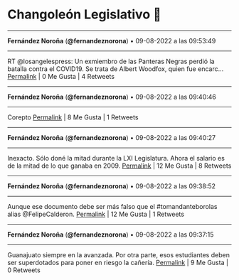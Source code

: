 # Changoleón Legislativo 🙈
*****
**Fernández Noroña** (**@fernandeznorona**) • 09-08-2022 a las 09:53:49
*****
RT @losangelespress: Un exmiembro de las Panteras Negras perdió la batalla contra el COVID19. 
Se trata de Albert Woodfox, quien fue encarc…
[Permalink](https://twitter.com/fernandeznorona/status/1557062610578804743) | 0 Me Gusta | 4 Retweets
*****
**Fernández Noroña** (**@fernandeznorona**) • 09-08-2022 a las 09:40:46
*****
Corepto
[Permalink](https://twitter.com/fernandeznorona/status/1557059325847298048) | 8 Me Gusta | 1 Retweets
*****
**Fernández Noroña** (**@fernandeznorona**) • 09-08-2022 a las 09:40:27
*****
Inexacto. Sólo doné la mitad durante la LXI Legislatura. Ahora el salario es de la mitad de lo que ganaba en 2009.
[Permalink](https://twitter.com/fernandeznorona/status/1557059244087824391) | 12 Me Gusta | 8 Retweets
*****
**Fernández Noroña** (**@fernandeznorona**) • 09-08-2022 a las 09:38:52
*****
Aunque ese documento debe ser más falso que el #tomandanteborolas alias @FelipeCalderon.
[Permalink](https://twitter.com/fernandeznorona/status/1557058845167558658) | 12 Me Gusta | 1 Retweets
*****
**Fernández Noroña** (**@fernandeznorona**) • 09-08-2022 a las 09:37:15
*****
Guanajuato siempre en la avanzada. Por otra parte, esos estudiantes deben ser superdotados para poner en riesgo la cañería.
[Permalink](https://twitter.com/fernandeznorona/status/1557058438571741184) | 9 Me Gusta | 0 Retweets